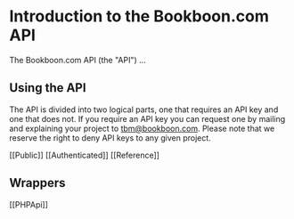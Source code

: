 # Introduction to the Bookboon.com API

The Bookboon.com API (the "API") ...

## Using the API
The API is divided into two logical parts, one that requires an API key and one that does not. If you require an API key you can request one by mailing and explaining your project to [tbm@bookboon.com](mailto:tbm@bookboon.com). Please note that we reserve the right to deny API keys to any given project.

[[Public]]
[[Authenticated]]
[[Reference]]

## Wrappers
[[PHPApi]]

